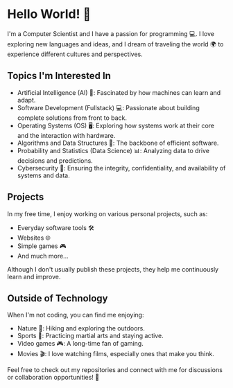 # Hello World! 👋

I'm a Computer Scientist and I have a passion for programming 💻. I love exploring new languages and ideas, and I dream of traveling the world 🌍 to experience different cultures and perspectives.

## Topics I'm Interested In

- Artificial Intelligence (AI) 🤖: Fascinated by how machines can learn and adapt.
- Software Development (Fullstack) 💻: Passionate about building complete solutions from front to back.
- Operating Systems (OS) 🖥️: Exploring how systems work at their core and the interaction with hardware.
- Algorithms and Data Structures 🔢: The backbone of efficient software.
- Probability and Statistics (Data Science) 📊: Analyzing data to drive decisions and predictions.
- Cybersecurity 🔐: Ensuring the integrity, confidentiality, and availability of systems and data.

## Projects

In my free time, I enjoy working on various personal projects, such as:

- Everyday software tools 🛠️
- Websites 🌐
- Simple games 🎮
- And much more...

Although I don't usually publish these projects, they help me continuously learn and improve.

## Outside of Technology

When I'm not coding, you can find me enjoying:

- Nature 🌲: Hiking and exploring the outdoors.
- Sports 🥋: Practicing martial arts and staying active.
- Video games 🎮: A long-time fan of gaming.
- Movies 🎬: I love watching films, especially ones that make you think.

Feel free to check out my repositories and connect with me for discussions or collaboration opportunities! 🤝
